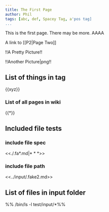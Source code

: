 ```yaml
---
title: The First Page
author: Phil
tags: [abc, def, Spacey Tag, a'pos tag]
...
```


This is the first page. There may be more. AAAA

A link to [[P2|Page Two]]

!!A Pretty Picture!!

!!Another Picture|png!!

## List of things in tag

{{xyz}}

### List of all pages in wiki

{{*}}

## Included file tests

### include file spec  

<<./.fa*.md|* * *>>

### include file path

<<../input/.fake2.md>>

## List of files in input folder

%% /bin/ls -l test/input/*%%
